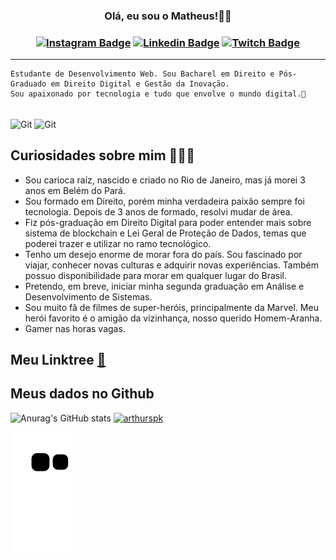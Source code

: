 <h3 align="center"> Olá, eu sou o Matheus!🤙🏼

<h3 align="center">
  
  
[![Instagram Badge](https://img.shields.io/badge/Instagram-E4405F?style=for-the-badge&logo=instagram&logoColor=white&link=https://github.com/matheusfelipetp)](https://www.instagram.com/matheusfelipetp/)
[![Linkedin Badge](https://img.shields.io/badge/LinkedIn-0077B5?style=for-the-badge&logo=linkedin&logoColor=white&link=https://github.com/matheusfelipetp)](https://www.linkedin.com/in/matheusfelipetp/)
[![Twitch Badge](https://img.shields.io/badge/Twitch-9146FF?style=for-the-badge&logo=twitch&logoColor=white&link=https://github.com/matheusfelipetp)](https://www.twitch.tv/lipezera_rj)
</h4>

---

```
Estudante de Desenvolvimento Web. Sou Bacharel em Direito e Pós-Graduado em Direito Digital e Gestão da Inovação. 
Sou apaixonado por tecnologia e tudo que envolve o mundo digital.🤖
```
  <div style="display: inline_block"><br>
  <img align="center" alt="Git" height="30" width="40" src="https://cdn.jsdelivr.net/gh/devicons/devicon/icons/git/git-plain.svg"">
  <img align="center" alt="Git" height="30" width="40" src="https://cdn.jsdelivr.net/gh/devicons/devicon/icons/github/github-original.svg"">                                                                                                                                
          
          
  
## Curiosidades sobre mim 👨🏼‍💻

- Sou carioca raíz, nascido e criado no Rio de Janeiro, mas já morei 3 anos em Belém do Pará.
- Sou formado em Direito, porém minha verdadeira paixão sempre foi tecnologia. Depois de 3 anos de formado, resolvi mudar de área.
- Fiz pós-graduação em Direito Digital para poder entender mais sobre sistema de blockchain e Lei Geral de Proteção de Dados, temas que poderei trazer e utilizar no ramo tecnológico.
- Tenho um desejo enorme de morar fora do país. Sou fascinado por viajar, conhecer novas culturas e adquirir novas experiências. Também possuo disponibilidade para morar em qualquer lugar do Brasil.
- Pretendo, em breve, iniciar minha segunda graduação em Análise e Desenvolvimento de Sistemas.
- Sou muito fã de filmes de super-heróis, principalmente da Marvel. Meu herói favorito é o amigão da vizinhança, nosso querido Homem-Aranha.
- Gamer nas horas vagas.
  

## Meu Linktree [:link:](https://linktr.ee/matheusfelipetp)
  
  
## Meus dados no Github
  
![Anurag's GitHub stats](https://github-readme-stats.vercel.app/api?username=matheusfelipetp&show_icons=true&theme=tokyonight)
[![arthurspk](https://github-readme-stats.vercel.app/api/top-langs/?username=matheusfelipetp&hide=html&layout=compact=true&theme=tokyonight)](https://github.com/arthurspk/)
<!-- ![Top Langs](https://github-readme-stats.vercel.app/api/top-langs/?username=matheusfelipetp&layout=compact&theme=tokyonight) -->
    
![Snake animation](https://github.com/rafaballerini/rafaballerini/blob/output/github-contribution-grid-snake.svg)
